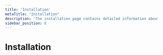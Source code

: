 ```yaml
---
title: 'Installation'
metaTitle: "Installation"
description: 'The installation page contains detailed information about your device.'
sidebar_position: 8
---
```


# Installation

